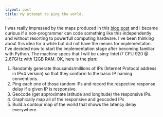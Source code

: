 ```yaml
---
layout: post
title: My attempt to ping the world.
---
```

I was really impressed by the maps produced in this [blog post](http://erikbern.com/2015/04/26/ping-the-world/) and I became curious if a non-programmer can code something like this independently and without resorting to powerfull computing hardware. I've been thinking about this idea for a while but did not have the means for implementaton. I've decided now to start the implementation stage after becoming familiar with Python. The machine specs that I will be using: Intel i7 CPU 920 @ 2.67GHz with 12GB RAM.
OK, here is the plan:

1.  Randomly generate thousands/millions of IPs (Internet Protocol address in IPv4 version) so that they conform to the basic IP naming conventions.
2.  Ping each one of those random IPs and record the respective response delay if a given IP is responsive. 
3.  Geocode (get approximate latitude and longitude) the responsive IPs.
4.  Graphically map all of the responsive and geocoded IPs
5.  Build a contour map of the world that shows the latency delay everywhere.

